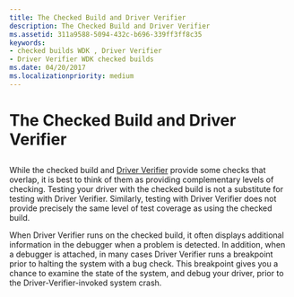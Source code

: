 ```yaml
---
title: The Checked Build and Driver Verifier
description: The Checked Build and Driver Verifier
ms.assetid: 311a9588-5094-432c-b696-339ff3ff8c35
keywords:
- checked builds WDK , Driver Verifier
- Driver Verifier WDK checked builds
ms.date: 04/20/2017
ms.localizationpriority: medium
---
```


# The Checked Build and Driver Verifier


## <span id="ddk_the_checked_build_and_driver_verifier_tools"></span><span id="DDK_THE_CHECKED_BUILD_AND_DRIVER_VERIFIER_TOOLS"></span>


While the checked build and [Driver Verifier](driver-verifier.md) provide some checks that overlap, it is best to think of them as providing complementary levels of checking. Testing your driver with the checked build is not a substitute for testing with Driver Verifier. Similarly, testing with Driver Verifier does not provide precisely the same level of test coverage as using the checked build.

When Driver Verifier runs on the checked build, it often displays additional information in the debugger when a problem is detected. In addition, when a debugger is attached, in many cases Driver Verifier runs a breakpoint prior to halting the system with a bug check. This breakpoint gives you a chance to examine the state of the system, and debug your driver, prior to the Driver-Verifier-invoked system crash.

 

 





